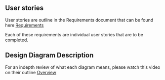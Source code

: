 ## User stories

User stories are outline in the Requirements document that can be found here [Requirements](https://github.com/teddybear2733/AutoConnect/blob/main/Project%20Overview/Requirements.md)

Each of these requirements are individual user stories that are to be completed.

## Design Diagram Description

For an indepth review of what each diagram means, please watch this video on their outline [Overview](https://www.youtube.com/watch?v=z9g_g4PwOq4)
